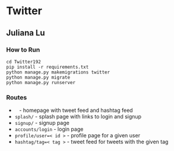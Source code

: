 # Twitter

## Juliana Lu

### How to Run
```
cd Twitter192
pip install -r requirements.txt
python manage.py makemigrations twitter
python manage.py migrate
python manage.py runserver
```

### Routes
* ``` ``` - homepage with tweet feed and hashtag feed
* ```splash/``` - splash page with links to login and signup
* ```signup/``` - signup page
* ```accounts/login``` - login page
* ```profile/user=< id >``` - profile page for a given user
* ```hashtag/tag=< tag >``` - tweet feed for tweets with the given tag

